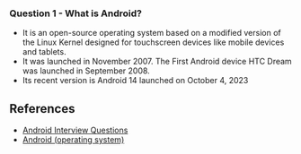 ### Question 1 - What is Android?
- It is an open-source operating system based on a modified version of the Linux Kernel
  designed for touchscreen devices like mobile devices and tablets.
- It was launched in November 2007. The First Android device HTC Dream was launched in September 2008.
- Its recent version is Android 14 launched on October 4, 2023

















## References
- [Android Interview Questions](https://www.interviewbit.com/android-interview-questions/)
- [Android (operating system)](https://en.wikipedia.org/wiki/Android_(operating_system))
